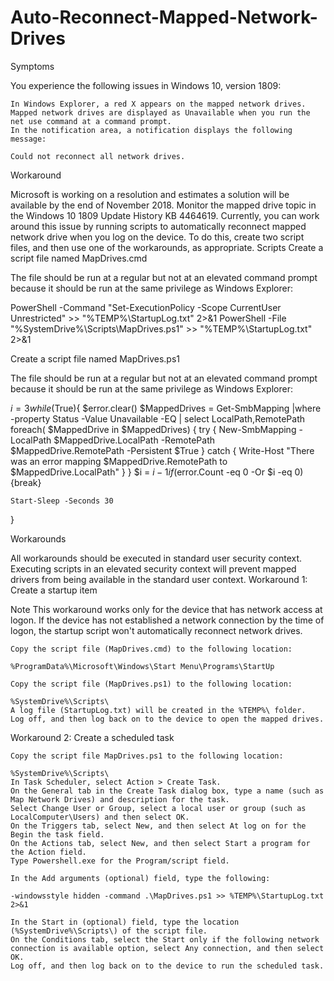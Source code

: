 # Auto-Reconnect-Mapped-Network-Drives

Symptoms

You experience the following issues in Windows 10, version 1809:

    In Windows Explorer, a red X appears on the mapped network drives.
    Mapped network drives are displayed as Unavailable when you run the net use command at a command prompt.
    In the notification area, a notification displays the following message:

    Could not reconnect all network drives.

Workaround

Microsoft is working on a resolution and estimates a solution will be available by the end of November 2018. Monitor the mapped drive topic in the Windows 10 1809 Update History KB 4464619. Currently, you can work around this issue by running scripts to automatically reconnect mapped network drive when you log on the device. To do this, create two script files, and then use one of the workarounds, as appropriate.
Scripts
Create a script file named MapDrives.cmd

The file should be run at a regular but not at an elevated command prompt because it should be run at the same privilege as Windows Explorer:

PowerShell -Command "Set-ExecutionPolicy -Scope CurrentUser Unrestricted" >> "%TEMP%\StartupLog.txt" 2>&1 
PowerShell -File "%SystemDrive%\Scripts\MapDrives.ps1" >> "%TEMP%\StartupLog.txt" 2>&1


Create a script file named MapDrives.ps1

The file should be run at a regular but not at an elevated command prompt because it should be run at the same privilege as Windows Explorer:

$i=3
while($True){
    $error.clear()
    $MappedDrives = Get-SmbMapping |where -property Status -Value Unavailable -EQ | select LocalPath,RemotePath
    foreach( $MappedDrive in $MappedDrives)
    {
        try {
            New-SmbMapping -LocalPath $MappedDrive.LocalPath -RemotePath $MappedDrive.RemotePath -Persistent $True
        } catch {
            Write-Host "There was an error mapping $MappedDrive.RemotePath to $MappedDrive.LocalPath"
        }
    }
    $i = $i - 1
    if($error.Count -eq 0 -Or $i -eq 0) {break}

    Start-Sleep -Seconds 30

}


Workarounds

All workarounds should be executed in standard user security context. Executing scripts in an elevated security context will prevent mapped drivers from being available in the standard user context.
Workaround 1: Create a startup item

Note This workaround works only for the device that has network access at logon. If the device has not established a network connection by the time of logon, the startup script won't automatically reconnect network drives.

    Copy the script file (MapDrives.cmd) to the following location:

    %ProgramData%\Microsoft\Windows\Start Menu\Programs\StartUp

    Copy the script file (MapDrives.ps1) to the following location:

    %SystemDrive%\Scripts\
    A log file (StartupLog.txt) will be created in the %TEMP%\ folder.
    Log off, and then log back on to the device to open the mapped drives.


Workaround 2: Create a scheduled task

    Copy the script file MapDrives.ps1 to the following location:

    %SystemDrive%\Scripts\
    In Task Scheduler, select Action > Create Task.
    On the General tab in the Create Task dialog box, type a name (such as Map Network Drives) and description for the task.
    Select Change User or Group, select a local user or group (such as LocalComputer\Users) and then select OK.
    On the Triggers tab, select New, and then select At log on for the Begin the task field.
    On the Actions tab, select New, and then select Start a program for the Action field.
    Type Powershell.exe for the Program/script field.

    In the Add arguments (optional) field, type the following:

    -windowsstyle hidden -command .\MapDrives.ps1 >> %TEMP%\StartupLog.txt 2>&1

    In the Start in (optional) field, type the location (%SystemDrive%\Scripts\) of the script file.
    On the Conditions tab, select the Start only if the following network connection is available option, select Any connection, and then select OK.
    Log off, and then log back on to the device to run the scheduled task.

